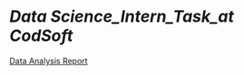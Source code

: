 # *Data Science_Intern_Task_at CodSoft*
[Data Analysis Report](https://github.com/Biswajeet-Behera-off/CodSoft_Intern_Task/blob/main/TaskDetails.pdf)
